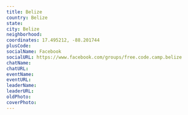 ```yaml
---
title: Belize
country: Belize
state: 
city: Belize
neighborhood: 
coordinates: 17.495212, -88.201744
plusCode:
socialName: Facebook
socialURL: https://www.facebook.com/groups/free.code.camp.belize
chatName:
chatURL:
eventName:
eventURL:
leaderName:
leaderURL:
oldPhoto: 
coverPhoto:
---
```

